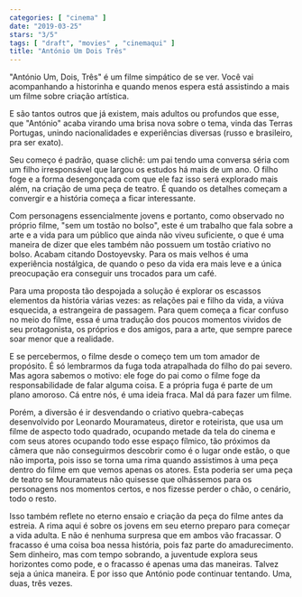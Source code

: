 ```yaml
---
categories: [ "cinema" ]
date: "2019-03-25"
stars: "3/5"
tags: [ "draft", "movies" , "cinemaqui" ]
title: "António Um Dois Três"
---
```

"António Um, Dois, Três" é um filme simpático de se ver. Você vai
acompanhando a historinha e quando menos espera está assistindo a mais
um filme sobre criação artística.

E são tantos outros que já existem, mais adultos ou profundos que
esse, que "António" acaba virando uma brisa nova sobre o tema, vinda
das Terras Portugas, unindo nacionalidades e experiências diversas
(russo e brasileiro, pra ser exato).

Seu começo é padrão, quase clichê: um pai tendo uma conversa séria
com um filho irresponsável que largou os estudos há mais de um ano. O
filho foge e a forma desengonçada com que ele faz isso será explorado
mais além, na criação de uma peça de teatro. É quando os detalhes
começam a convergir e a história começa a ficar interessante.

Com personagens essencialmente jovens e portanto, como observado no
próprio filme, "sem um tostão no bolso", este é um trabalho que fala
sobre a arte e a vida para um público que ainda não viveu suficiente,
o que é uma maneira de dizer que eles também não possuem um tostão
criativo no bolso. Acabam citando Dostoyevsky. Para os mais velhos é
uma experiência nostálgica, de quando o peso da vida era mais leve e
a única preocupação era conseguir uns trocados para um café.

Para uma proposta tão despojada a solução é explorar os escassos
elementos da história várias vezes: as relações pai e filho da vida,
a viúva esquecida, a estrangeira de passagem. Para quem começa a ficar
confuso no meio do filme, essa é uma tradução dos poucos momentos
vividos de seu protagonista, os próprios e dos amigos, para a arte,
que sempre parece soar menor que a realidade.

E se percebermos, o filme desde o começo tem um tom amador de
propósito. É só lembrarmos da fuga toda atrapalhada do filho do pai
severo. Mas agora sabemos o motivo: ele foge do pai como o filme foge
da responsabilidade de falar alguma coisa. E a própria fuga é parte
de um plano amoroso. Cá entre nós, é uma ideia fraca. Mal dá para
fazer um filme.

Porém, a diversão é ir desvendando o criativo quebra-cabeças
desenvolvido por Leonardo Mouramateus, diretor e roteirista, que usa
um filme de aspecto todo quadrado, ocupando metade da tela do cinema e
com seus atores ocupando todo esse espaço fílmico, tão próximos da
câmera que não conseguirmos descobrir como é o lugar onde estão,
o que não importa, pois isso se torna uma rima quando assistimos à
uma peça dentro do filme em que vemos apenas os atores. Esta poderia
ser uma peça de teatro se Mouramateus não quisesse que olhássemos
para os personagens nos momentos certos, e nos fizesse perder o chão,
o cenário, todo o resto.

Isso também reflete no eterno ensaio e criação da peça do filme
antes da estreia. A rima aqui é sobre os jovens em seu eterno preparo
para começar a vida adulta. E não é nenhuma surpresa que em ambos
vão fracassar. O fracasso é uma coisa boa nessa história, pois
faz parte do amadurecimento. Sem dinheiro, mas com tempo sobrando,
a juventude explora seus horizontes como pode, e o fracasso é apenas
uma das maneiras. Talvez seja a única maneira. E por isso que António
pode continuar tentando. Uma, duas, três vezes.

